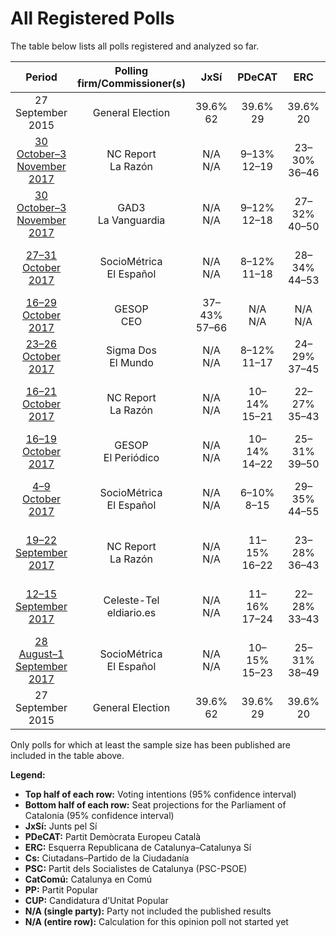 # All Registered Polls

The table below lists all polls registered and analyzed so far.

| Period     | Polling firm/Commissioner(s) | JxSí | PDeCAT | ERC | Cs | PSC | CatComú | PP | CUP |
|:----------:|:----------------------------:|:--:|:--:|:--:|:--:|:--:|:--:|:--:|:--:|
| 27 September 2015 | General Election | 39.6% <br> 62 | 39.6% <br> 29 | 39.6% <br> 20 | 17.9% <br> 25 | 12.7% <br> 16 | 8.9% <br> 11 | 8.5% <br> 11 | 8.2% <br> 10 |
| [30 October–3 November 2017](2017-11-03-NCReport.html) | NC Report <br> La Razón | N/A <br> N/A | 9–13% <br> 12–19 | 23–30% <br> 36–46 | 17–23% <br> 23–31 | 11–16% <br> 14–22 | 8–13% <br> 9–16 | 9–13% <br> 11–18 | 5–8% <br> 5–10 |
| [30 October–3 November 2017](2017-11-03-GAD3.html) | GAD3 <br> La Vanguardia | N/A <br> N/A | 9–12% <br> 12–18 | 27–32% <br> 40–50 | 18–23% <br> 25–32 | 13–17% <br> 16–23 | 7–10% <br> 7–12 | 7–11% <br> 9–13 | 5–8% <br> 5–10 |
| [27–31 October 2017](2017-10-31-SocioMétrica.html) | SocioMétrica <br> El Español | N/A <br> N/A | 8–12% <br> 11–18 | 28–34% <br> 44–53 | 16–21% <br> 21–28 | 10–14% <br> 14–19 | 8–12% <br> 9–15 | 7–11% <br> 10–14 | 4–7% <br> 4–9 |
| [16–29 October 2017](2017-10-29-GESOP.html) | GESOP <br> CEO | 37–43% <br> 57–66 | N/A <br> N/A | N/A <br> N/A | 16–21% <br> 21–28 | 12–16% <br> 15–22 | 9–13% <br> 9–15 | 7–10% <br> 8–13 | 5–8% <br> 5–10 |
| [23–26 October 2017](2017-10-26-SigmaDos.html) | Sigma Dos <br> El Mundo | N/A <br> N/A | 8–12% <br> 11–17 | 24–29% <br> 37–45 | 17–22% <br> 24–31 | 13–17% <br> 16–23 | 9–13% <br> 11–17 | 7–11% <br> 9–13 | 5–8% <br> 5–10 |
| [16–21 October 2017](2017-10-21-NCReport.html) | NC Report <br> La Razón | N/A <br> N/A | 10–14% <br> 15–21 | 22–27% <br> 35–43 | 17–22% <br> 24–30 | 11–15% <br> 14–21 | 10–14% <br> 11–17 | 9–13% <br> 12–17 | 4–7% <br> 4–9 |
| [16–19 October 2017](2017-10-19-GESOP.html) | GESOP <br> El Periódico | N/A <br> N/A | 10–14% <br> 14–22 | 25–31% <br> 39–50 | 14–20% <br> 19–26 | 12–17% <br> 16–23 | 7–11% <br> 8–14 | 6–10% <br> 6–13 | 6–10% <br> 8–13 |
| [4–9 October 2017](2017-10-09-SocioMétrica.html) | SocioMétrica <br> El Español | N/A <br> N/A | 6–10% <br> 8–15 | 29–35% <br> 44–55 | 16–21% <br> 21–29 | 8–12% <br> 9–15 | 10–14% <br> 12–18 | 8–12% <br> 10–16 | 5–8% <br> 5–10 |
| [19–22 September 2017](2017-09-22-NCReport.html) | NC Report <br> La Razón | N/A <br> N/A | 11–15% <br> 16–22 | 23–28% <br> 36–43 | 15–19% <br> 20–26 | 12–16% <br> 15–22 | 10–14% <br> 12–17 | 9–13% <br> 12–17 | 4–7% <br> 4–9 |
| [12–15 September 2017](2017-09-15-Celeste-Tel.html) | Celeste-Tel <br> eldiario.es | N/A <br> N/A | 11–16% <br> 17–24 | 22–28% <br> 33–43 | 15–20% <br> 19–27 | 12–17% <br> 15–23 | 10–15% <br> 12–18 | 8–12% <br> 10–14 | 4–8% <br> 4–9 |
| [28 August–1 September 2017](2017-09-01-SocioMétrica.html) | SocioMétrica <br> El Español | N/A <br> N/A | 10–15% <br> 15–23 | 25–31% <br> 38–49 | 15–21% <br> 20–28 | 8–13% <br> 10–16 | 8–13% <br> 9–17 | 9–13% <br> 11–18 | 5–9% <br> 6–11 |
| 27 September 2015 | General Election | 39.6% <br> 62 | 39.6% <br> 29 | 39.6% <br> 20 | 17.9% <br> 25 | 12.7% <br> 16 | 8.9% <br> 11 | 8.5% <br> 11 | 8.2% <br> 10 |

Only polls for which at least the sample size has been published are included in the table above.

**Legend:**
+ **Top half of each row:** Voting intentions (95% confidence interval)
+ **Bottom half of each row:** Seat projections for the Parliament of Catalonia (95% confidence interval)
+ **JxSí:** Junts pel Sí
+ **PDeCAT:** Partit Demòcrata Europeu Català
+ **ERC:** Esquerra Republicana de Catalunya–Catalunya Sí
+ **Cs:** Ciutadans–Partido de la Ciudadanía
+ **PSC:** Partit dels Socialistes de Catalunya (PSC-PSOE)
+ **CatComú:** Catalunya en Comú
+ **PP:** Partit Popular
+ **CUP:** Candidatura d’Unitat Popular
+ **N/A (single party):** Party not included the published results
+ **N/A (entire row):** Calculation for this opinion poll not started yet

